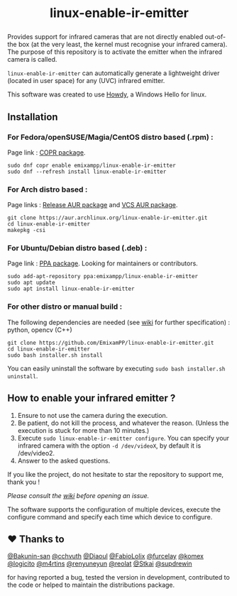 # <p align=center>linux-enable-ir-emitter</p>

Provides support for infrared cameras that are not directly enabled out-of-the box (at the very least, the kernel must recognise your infrared camera). The purpose of this repository is to activate the emitter when the infrared camera is called.

`linux-enable-ir-emitter` can automatically generate a lightweight driver (located in user space) for any (UVC) infrared emitter.

This software was created to use [Howdy](https://github.com/boltgolt/howdy), a Windows Hello for linux.

## Installation
### For Fedora/openSUSE/Magia/CentOS distro based (.rpm) :  
Page link : [COPR package](https://copr.fedorainfracloud.org/coprs/emixampp/linux-enable-ir-emitter/).
``` shell
sudo dnf copr enable emixampp/linux-enable-ir-emitter
sudo dnf --refresh install linux-enable-ir-emitter
```

### For Arch distro based : 
Page links : [Release AUR package](https://aur.archlinux.org/packages/linux-enable-ir-emitter/) and [VCS AUR package](https://aur.archlinux.org/packages/linux-enable-ir-emitter-git/).
``` shell
git clone https://aur.archlinux.org/linux-enable-ir-emitter.git
cd linux-enable-ir-emitter
makepkg -csi
``` 

### For Ubuntu/Debian distro based (.deb) : 
Page link : [PPA package](https://launchpad.net/~emixampp/+archive/ubuntu/linux-enable-ir-emitter). Looking for maintainers or contributors.
``` shell
sudo add-apt-repository ppa:emixampp/linux-enable-ir-emitter
sudo apt update
sudo apt install linux-enable-ir-emitter
```

### For other distro or manual build :
The following dependencies are needed (see [wiki](https://github.com/EmixamPP/linux-enable-ir-emitter/wiki/Issues#requirements) for further specification) : python, opencv (C++)
``` shell
git clone https://github.com/EmixamPP/linux-enable-ir-emitter.git
cd linux-enable-ir-emitter
sudo bash installer.sh install
```
You can easily uninstall the software by executing `sudo bash installer.sh uninstall`.

## How to enable your infrared emitter ?
1. Ensure to not use the camera during the execution.
2. Be patient, do not kill the process, and whatever the reason. (Unless the execution is stuck for more than 10 minutes.)
3. Execute `sudo linux-enable-ir-emitter configure`. You can specify your infrared camera with the option `-d /dev/videoX`, by default it is /dev/video2.
4. Answer to the asked questions.

If you like the project, do not hesitate to star the repository to support me, thank you !

*Please consult the [wiki](https://github.com/EmixamPP/linux-enable-ir-emitter/wiki) before opening an issue.*

The software supports the configuration of multiple devices, execute the configure command and specify each time which device to configure.

## :hearts: Thanks to
[@Bakunin-san](https://github.com/Bakunin-san) [@cchvuth](https://github.com/cchvuth) [@Diaoul](https://github.com/Diaoul) [@FabioLolix](https://github.com/FabioLolix) [@furcelay](https://github.com/furcelay) [@komex](https://github.com/komex) [@logicito](https://github.com/logicito) [@m4rtins](https://github.com/m4rtins) [@renyuneyun](https://github.com/renyuneyun) [@reolat](https://github.com/reolat) [@Stkai](https://github.com/Stkai) [@supdrewin](https://github.com/supdrewin) 

for having reported a bug, tested the version in development, contributed to the code or helped to maintain the distributions package.
